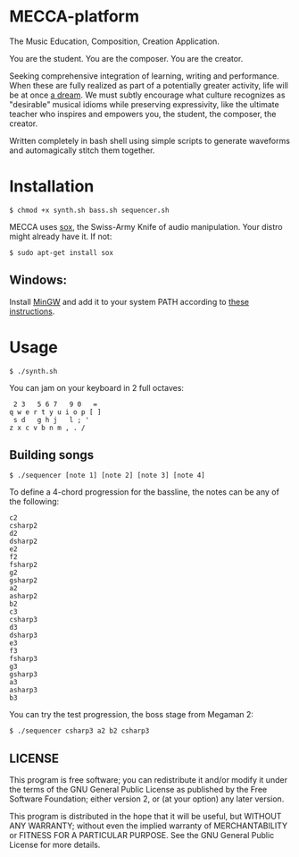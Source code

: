 # MECCA-platform
The Music Education, Composition, Creation Application.

You are the student.
You are the composer.
You are the creator.

Seeking comprehensive integration of learning, writing and performance. When these are fully realized as part of a potentially greater activity, life will be at once [a dream](https://www.youtube.com/watch?v=0TgrorCZg80). We must subtly encourage what culture recognizes as "desirable" musical idioms while preserving expressivity, like the ultimate teacher who inspires and empowers you, the student, the composer, the creator.

Written completely in bash shell using simple scripts to generate waveforms and automagically stitch them together. 

# Installation

    $ chmod +x synth.sh bass.sh sequencer.sh
    
MECCA uses [sox](http://sox.sourceforge.net/), the Swiss-Army Knife of audio manipulation. Your distro might already have it.
If not:

    $ sudo apt-get install sox

## Windows:

Install [MinGW](http://www.mingw.org/) and add it to your system PATH according to [these instructions](http://www.computerhope.com/issues/ch000549.htm).

# Usage
    
    $ ./synth.sh
    
You can jam on your keyboard in 2 full octaves:

     2 3   5 6 7   9 0   =   
    q w e r t y u i o p [ ]
     s d   g h j   l ; '
    z x c v b n m , . /


## Building songs

    $ ./sequencer [note 1] [note 2] [note 3] [note 4]
    
To define a 4-chord progression for the bassline, the notes can be any of the following:

    c2
    csharp2
    d2
    dsharp2
    e2
    f2
    fsharp2
    g2
    gsharp2
    a2
    asharp2
    b2
    c3
    csharp3
    d3
    dsharp3
    e3
    f3
    fsharp3
    g3
    gsharp3
    a3
    asharp3
    b3

You can try the test progression, the boss stage from Megaman 2:

    $ ./sequencer csharp3 a2 b2 csharp3


## LICENSE

This program is free software; you can redistribute it and/or modify it under the terms of the GNU General Public License as published by the Free Software Foundation; either version 2, or (at your option) any later version.

This program is distributed in the hope that it will be useful, but WITHOUT ANY WARRANTY; without even the implied warranty of MERCHANTABILITY or FITNESS FOR A PARTICULAR PURPOSE. See the GNU General Public License for more details.
